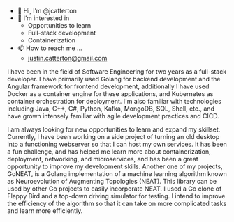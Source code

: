 - 👋 Hi, I’m @jcatterton
- 👀 I’m interested in
  - Opportunities to learn
  - Full-stack development
  - Containerization
- 📫 How to reach me ...
  - justin.catterton@gmail.com
  
I have been in the field of Software Engineering for two years as a full-stack developer. I have primarily used Golang for backend development and the
Angular framework for frontend development, additionally I have used Docker as a container engine for these applications, and Kubernetes as container
orchestration for deployment. I'm also familiar with technologies including Java, C++, C#, Python, Kafka, MongoDB, SQL, Shell, etc., and have grown
intensely familiar with agile development practices and CICD.

I am always looking for new opportunities to learn and expand my skillset. Currently, I have been working on a side project of turning an old desktop
into a functioning webserver so that I can host my own services. It has been a fun challenge, and has helped me learn more about containerization,
deployment, networking, and microservices, and has been a great opportunity to improve my development skills. Another one of my projects, GoNEAT, is a Golang implementation of a machine learning algorithm known as Neuroevolution of Augmenting Topologies (NEAT). This library can be used by other Go projects to easily incorporate NEAT. I used a Go clone of Flappy Bird and a top-down driving simulator for testing. I intend to improve the efficiency of the algorithm so that it can take on more complicated tasks and learn more efficiently.

<!---
jcatterton/jcatterton is a ✨ special ✨ repository because its `README.md` (this file) appears on your GitHub profile.
You can click the Preview link to take a look at your changes.
--->
